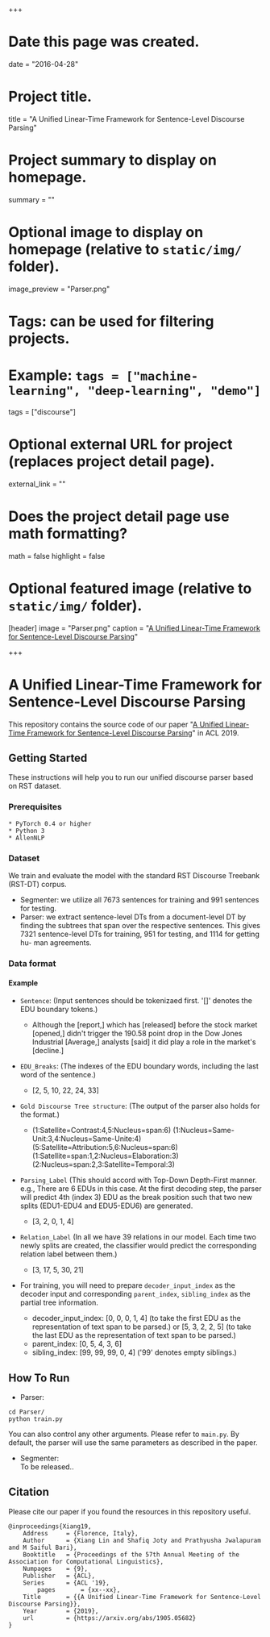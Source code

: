 +++
# Date this page was created.
date = "2016-04-28"

# Project title.
title = "A Unified Linear-Time Framework for Sentence-Level Discourse Parsing"

# Project summary to display on homepage.
summary = ""

# Optional image to display on homepage (relative to `static/img/` folder).
image_preview = "Parser.png"

# Tags: can be used for filtering projects.
# Example: `tags = ["machine-learning", "deep-learning", "demo"]`
tags = ["discourse"]

# Optional external URL for project (replaces project detail page).
external_link = ""

# Does the project detail page use math formatting?
math = false
highlight = false
# Optional featured image (relative to `static/img/` folder).
[header]
image = "Parser.png"
caption = "[A Unified Linear-Time Framework for Sentence-Level Discourse Parsing](https://arxiv.org/abs/1905.05682)"

+++

# A Unified Linear-Time Framework for Sentence-Level Discourse Parsing
This repository contains the source code of our paper "[A Unified Linear-Time Framework for Sentence-Level Discourse Parsing](https://arxiv.org/abs/1905.05682)" in ACL 2019.

## Getting Started

These instructions will help you to run our unified discourse parser based on RST dataset.

### Prerequisites

```
* PyTorch 0.4 or higher
* Python 3
* AllenNLP
```

### Dataset

We train and evaluate the model with the standard RST Discourse Treebank (RST-DT) corpus. 
* Segmenter: we utilize all 7673 sentences for training and 991 sentences for testing. 
* Parser: we extract sentence-level DTs from a document-level DT by finding the subtrees that span over the respective sentences. This gives 7321 sentence-level DTs for training, 951 for testing, and 1114 for getting hu- man agreements. 

### Data format
#### Example
* `Sentence`: (Input sentences should be tokenizaed first. '[]' denotes the EDU boundary tokens.) <br>
    * Although the [report,] which has [released] before the stock market [opened,] didn't trigger the 190.58 point drop in the Dow Jones Industrial [Average,] analysts [said] it did play a role in the market's [decline.]  <br>

* `EDU_Breaks`: (The indexes of the EDU boundary words, including the last word of the sentence.) <br>
    * [2, 5, 10, 22, 24, 33] <br>

* `Gold Discourse Tree structure`: (The output of the parser also holds for the format.) <br>
   * (1:Satellite=Contrast:4,5:Nucleus=span:6) (1:Nucleus=Same-Unit:3,4:Nucleus=Same-Unite:4) (5:Satellite=Attribution:5,6:Nucleus=span:6) (1:Satellite=span:1,2:Nucleus=Elaboration:3) (2:Nucleus=span:2,3:Satellite=Temporal:3) <br>

* `Parsing_Label` (This should accord with Top-Down Depth-First manner. e.g., There are 6 EDUs in this case. At the first decoding step, the parser will predict 4th (index 3) EDU as the break position such that two new splits (EDU1-EDU4 and EDU5-EDU6) are generated. <br>
    * [3, 2, 0, 1, 4] <br>

* `Relation_Label` (In all we have 39 relations in our model. Each time two newly splits are created, the classifier would predict the corresponding relation label between them.) <br>
    * [3, 17, 5, 30, 21] <br>
    
* For training, you will need to prepare `decoder_input_index` as the decoder input and corresponding `parent_index`, `sibling_index` as the partial tree information.
   * decoder_input_index: [0, 0, 0, 1, 4] (to take the first EDU as the representation of text span to be parsed.) or [5, 3, 2, 2, 5] (to take the last EDU as the representation of text span to be parsed.) 
   * parent_index: [0, 5, 4, 3, 6]
   * sibling_index: [99, 99, 99, 0, 4] ('99' denotes empty siblings.)


## How To Run
* Parser: <br>
```
cd Parser/
python train.py
```
You can also control any other arguments. Please refer to `main.py`. By default, the parser will use the same parameters as described in the paper.

* Segmenter: <br>
To be released..


## Citation
Please cite our paper if you found the resources in this repository useful.
```
@inproceedings{Xiang19,
	Address     = {Florence, Italy},
	Author      = {Xiang Lin and Shafiq Joty and Prathyusha Jwalapuram and M Saiful Bari},
	Booktitle   = {Proceedings of the 57th Annual Meeting of the Association for Computational Linguistics},
	Numpages    = {9},
	Publisher   = {ACL},
	Series      = {ACL '19},
        pages       = {xx--xx},
	Title       = {{A Unified Linear-Time Framework for Sentence-Level Discourse Parsing}},
	Year        = {2019},
	url         = {https://arxiv.org/abs/1905.05682}
}	
```